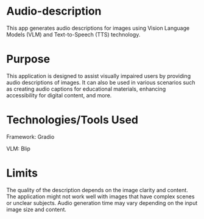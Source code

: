 # Audio-description

This app generates audio descriptions for images using Vision Language Models (VLM) and Text-to-Speech (TTS) technology.



# Purpose
This application is designed to assist visually impaired users by providing audio descriptions of images. It can also be used in various scenarios such as creating audio captions for educational materials, enhancing accessibility for digital content, and more.

# Technologies/Tools Used
Framework: Gradio

VLM: Blip


# Limits
The quality of the description depends on the image clarity and content.
The application might not work well with images that have complex scenes or unclear subjects.
Audio generation time may vary depending on the input image size and content.
